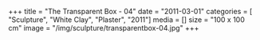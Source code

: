 +++
title = "The Transparent Box - 04"
date = "2011-03-01"
categories = [ "Sculpture", "White Clay", "Plaster", "2011"]
media = []
size = "100 x 100 cm"
image = "/img/sculpture/transparentbox-04.jpg"
+++
